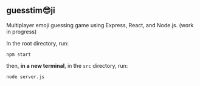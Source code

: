 ## guesstim😎ji
Multiplayer emoji guessing game using Express, React, and Node.js. (work in progress)

In the root directory, run:
```shell
npm start
```
then, **in a new terminal**, in the `src` directory, run:
```shell
node server.js
```
